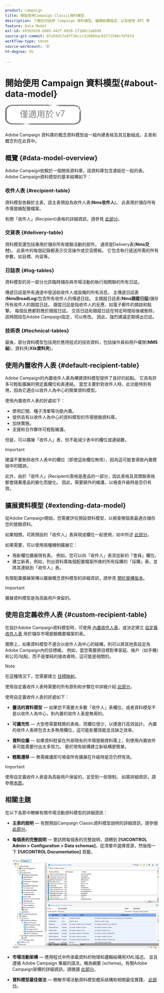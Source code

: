 ```yaml
---
product: campaign
title: 開始使用Campaign Classic資料模型
description: 了解如何延伸 Campaign 資料模型、編輯結構描述，以及使用 API 等
feature: Data Model
exl-id: 655b5928-b005-442f-b026-2f1b0c1abb99
source-git-commit: 8fa50d17a9ff36ccc310860ac93771590cfd76fd
workflow-type: tm+mt
source-wordcount: '0'
ht-degree: 0%

---
```


# 開始使用 Campaign 資料模型{#about-data-model}

![](../../assets/v7-only.svg)

Adobe Campaign 資料庫的概念資料模型由一組內建表格及其互動組成，主表和概念列在此頁中。

## 概覽 {#data-model-overview}

Adobe Campaign依賴於一個關係資料庫，該資料庫包含連結在一起的表。 Adobe Campaign資料模型的基本結構如下：

### 收件人表 {#recipient-table}

資料模型依賴於主表，該主表預設為收件人表(**Nms收件人**)。 此表用於儲存所有市場營銷配置檔案。

有關「收件人」(Recipient)表格的詳細資訊，請參見 [此部分](#default-recipient-table)。

### 交貨表 {#delivery-table}

資料模型還包括專用於儲存所有營銷活動的部件。 通常是Delivery表(**Nms交付**)。 此表中的每個記錄都表示交貨操作或交貨模板。 它包含執行遞送所需的所有參數，如目標、內容等。

### 日誌表 {#log-tables}

資料模型的另一部分允許臨時儲存與市場活動的執行相關聯的所有日誌。

傳遞日誌是所有通道中發送給收件人或設備的所有消息。 主傳遞日誌表(**NmsBroadLog**)包含所有收件人的傳遞日誌。
主跟蹤日誌表(**Nms跟蹤日誌**)儲存所有收件人的跟蹤日誌。 跟蹤日誌是指收件人的反應，如電子郵件的開啟和點擊。 每個反應都對應於跟蹤日誌。
交貨日誌和跟蹤日誌在特定時間段後被刪除，該時間段在Adobe Campaign指定，可以修改。 因此，強烈建議定期導出日誌。

### 技術表 {#technical-tables}

最後，部分資料模型包括用於應用程式的技術資料，包括操作員和用戶權限(**NMS組**)，資料夾(**Xtk資料夾**)。

## 使用內置收件人表 {#default-recipient-table}

Adobe Campaign的內置收件人表為構建資料模型提供了良好的起點。 它具有許多可輕鬆擴展的預定義欄位和表連結。 當您主要針對收件人時，此功能特別有用，因為它適合以收件人為中心的簡單資料模型。

使用內置收件人表的好處如下：

* 使用訂閱、種子清單等功能內置。
* 提供具有以收件人為中心的資料模型的市場營銷資料庫。
* 加快實施。
* 支援和合作夥伴可輕鬆維護。

但是，可以擴展「收件人」表，但不能減少表中的欄位或連結數。

>[!IMPORTANT]
>
>建議不要刪除收件人表中的欄位（即使這些欄位無用），因為這可能會導致內置模組中的錯誤。

此外，由於「收件人」(Recipient)表格是產品的一部分，因此表格及其關聯表格都會隨著產品的變化而變化。 因此，需要額外的維護，以檢查升級時是否仍有效。

## 擴展資料模型 {#extending-data-model}

從Adobe Campaign開始，您需要評估預設資料模型，以檢查哪個表最適合儲存您的營銷資料。

如果相關，可將預設的「收件人」表與現成欄位一起使用，如中所述 [此部分](#default-recipient-table)。

如果需要，可以使用兩種機制擴展它：

* 用新欄位擴展現有表。 例如，您可以向「收件人」表添加新的「會員」欄位。
* 建立新表，例如，列出資料庫每個配置檔案所做的所有採購的「採購」表，並將其連結到「收件人」表。

有關配置擴展架構以擴展概念資料模型的詳細資訊，請參見 [關於架構版本](../../configuration/using/about-schema-edition.md)。

>[!IMPORTANT]
>
>擴展資料模型是為高級用戶保留的。

## 使用自定義收件人表 {#custom-recipient-table}

在設計Adobe Campaign資料模型時，可使用 [內置收件人表](#default-recipient-table)，或決定建立 [自定義收件人表](../../configuration/using/about-custom-recipient-table.md) 用於儲存市場營銷概要檔案的表。

實際上，如果資料模型不適合以收件人為中心的結構，則可以將其他表設定為Adobe Campaign內的目標維。 例如，當您需要將目標對準家庭、帳戶（如手機）和公司/站點，而不是單純的接收者時，這可能是相關的。

>[!NOTE]
>
>在這種情況下，您需要建立 [目標映射](../../configuration/using/target-mapping.md)。

使用自定義收件人表時需要的所有原則和步驟在中詳細介紹 [此部分](../../configuration/using/about-custom-recipient-table.md)。

使用自定義收件人表的好處如下：

* **靈活的資料模型**  — 如果您不需要大多數「收件人」表欄位，或者資料模型不是以收件人為中心，則內置的收件人表是無用的。

* **可擴充性**  — 大型卷需要精簡的表格，而欄位很少，以便進行高效設計。 內置的收件人表將包含太多無用欄位，這可能影響效能並且缺乏效率。

* **資料位置**  — 如果資料駐留在外部現有的市場營銷資料庫上，則使用內置收件表可能需要付出太多努力。 基於現有結構建立新結構更簡單。

* **輕鬆遷移**  — 無需維護即可檢查所有擴展在升級時是否仍然有效。

>[!IMPORTANT]
>
>使用自定義收件人表是為高級用戶保留的，並受到一些限制。 如需詳細資訊，請參閱[本節](../../configuration/using/about-custom-recipient-table.md)。

## 相關主題

在以下各節中瞭解有關市場活動資料模型的詳細資訊：

* **主表的說明**  — 有關預設Campaign Classic資料模型說明的詳細資訊，請參閱 [此部分](../../configuration/using/data-model-description.md)。

* **每個表的完整說明**  — 要訪問每個表的完整說明，請轉到 **[!UICONTROL Admin > Configuration > Data schemas]**，從清單中選擇資源，然後按一下 **[!UICONTROL Documentation]** 頁籤。

   ![](assets/data-model_documentation-tab.png)


* **市場活動架構**  — 應用程式中所承載資料的物理和邏輯結構用XML描述。 並且遵循 Adobe Campaign 專屬的語法，稱為綱要 (schema)。有關Adobe Campaign架構的詳細資訊，請閱讀 [此部分](../../configuration/using/about-schema-reference.md)。

* **資料模型最佳做法**  — 瞭解市場活動資料模型體系結構和相關最佳實踐， [此部分](../../configuration/using/data-model-best-practices.md#data-model-architecture)。

